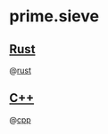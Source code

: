 # prime.sieve

## [Rust](prime.sieve.rs)
@[rust](prime.sieve.rs)

## [C++](prime.sieve.cc)
@[cpp](prime.sieve.cc)
